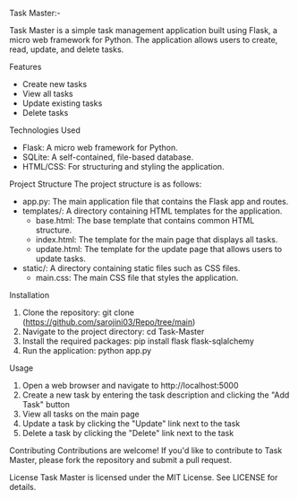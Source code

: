 Task Master:-

Task Master is a simple task management application built using Flask, a micro web framework for Python. The application allows users to create, read, update, and delete tasks.

Features
- Create new tasks
- View all tasks
- Update existing tasks
- Delete tasks

Technologies Used
- Flask: A micro web framework for Python.
- SQLite: A self-contained, file-based database.
- HTML/CSS: For structuring and styling the application.

Project Structure
The project structure is as follows:

- app.py: The main application file that contains the Flask app and routes.
- templates/: A directory containing HTML templates for the application.
    - base.html: The base template that contains common HTML structure.
    - index.html: The template for the main page that displays all tasks.
    - update.html: The template for the update page that allows users to update tasks.
- static/: A directory containing static files such as CSS files.
    - main.css: The main CSS file that styles the application.

Installation
1. Clone the repository: git clone (https://github.com/sarojini03/Repo/tree/main)
2. Navigate to the project directory: cd Task-Master
3. Install the required packages: pip install flask flask-sqlalchemy
4. Run the application: python app.py

Usage
1. Open a web browser and navigate to http://localhost:5000
2. Create a new task by entering the task description and clicking the "Add Task" button
3. View all tasks on the main page
4. Update a task by clicking the "Update" link next to the task
5. Delete a task by clicking the "Delete" link next to the task

Contributing
Contributions are welcome! If you'd like to contribute to Task Master, please fork the repository and submit a pull request.

License
Task Master is licensed under the MIT License. See LICENSE for details.
